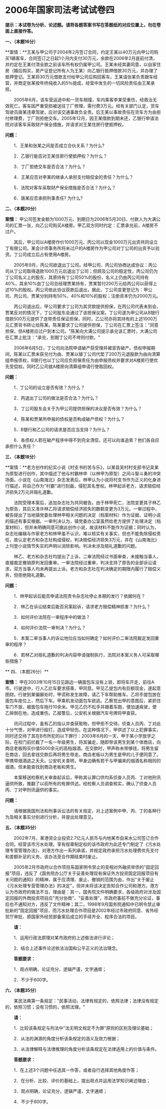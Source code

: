 2006年国家司法考试试卷四
========================

**提示：本试卷为分析、论述题。请将各题答案书写在答题纸的对应位置上，勿在卷面上直接作答。**

**一、（本题16分）**

**案情：**王某与甲公司于2004年2月签订合同，约定王某以40万元向甲公司购买1辆客车，合同签订之日起1个月内支付30万元，余款在2006年2月底前付清，并约定在王某付清全款之前该车所有权仍属甲公司。王某未经其妻同意，以自家住房（婚后购买，房产证登记所有人为王某）向乙银行抵押借款30万元，并办理了抵押登记。王某将30万元借款支付给甲公司后购回客车。王某请张某负责跟车经营，并商定张某按年终纯收入的5％提成，经营中发生的一切风险责任由王某承担。

　　2005年6月，该车营运途中和一货车相撞，车内乘客李某受重伤，经救治无效死亡。客车因严重受损被送往丁厂修理，需付费3万元。经有关部门认定，货车驾驶员唐某违章驾驶，应对该交通事故负全责。后王某以事故责任在货车方为由拒付修理费，丁厂则拒绝交车。2005年12月，因王某借款到期未还，乙银行申请法院对该客车采取财产保全措施，并请求对王某住房行使抵押权。

**问题：**

　　1．王某和张某之间是否成立合伙关系？为什么?

　　2．乙银行能否对王某住房行使抵押权？为什么？

　　3．丁厂拒绝交车是否合法？为什么？

　　4．王某应否对李某的继承人承担支付赔偿金的责任？为什么？

　　5．法院对客车采取财产保全措施是否合法？为什么？

　　6．唐某应否承担刑事责任? 为什么?


**二、（本题20分）**

**案情：** 甲公司签发金额为1000万元、到期日为2006年5月30日、付款人为大满公司的汇票一张，向乙公司购买A楼房。甲乙双方同时约定：汇票承兑前，A楼房不过户。

　　其后，甲公司以A楼房作价1000万元、丙公司以现金1000万元出资共同设立丁有限公司。某会计师事务所将未过户的A楼房作为甲公司对丁公司的出资予以验资。丁公司成立后占有使用A楼房。

　　2005年9月，丙公司欲退出丁公司。经甲公司、丙公司协商达成协议：丙公司从丁公司取得退款1000万元后退出丁公司；但顾及公司的稳定性，丙公司仍为丁公司名义上的股东，其原持有丁公司50%的股份，名义上仍由丙公司持有40%，其余10%由丁公司总经理贾某持有，贾某暂付200万元给丙公司以获得上述10%的股权。丙公司依此协议获款后退出，据此，丁公司变更登记为：甲公司、丙公司、贾某分别持有50%、40%和10%的股权；注册资本仍为2000万元。

　　丙公司退出后，甲公司要求丁公司为其贷款提供担保，在丙公司代表未到会、贾某反对的情况下，丁公司股东会通过了该担保议案。丁公司遂为甲公司从B银行借款500万元提供了连带责任保证担保，同时，乙公司亦将其持有的上述1000万元汇票背书转让给陈某。陈某要求丁公司提供担保，丁公司在汇票上签注："同意担保，但A楼房应过户到本公司。"陈某向大满公司提示承兑该汇票时，大满公司在汇票上批注："承兑，到期丁公司不垮则付款。"

　　2006年6月5日，丁公司向法院申请破产获受理并被宣告破产。债权申报期间，陈某以汇票未获兑付为由、贾某以替丁公司代垫了200万元退股款为由向清算组申报债权，B银行也以丁公司应负担保责任为由申报债权并要求对A楼房行使优先受偿权。同时乙公司就A楼房向清算组申请行使取回权。

**问题：**

　　1．丁公司的设立是否有效？为什么？

　　2．丙退出丁公司的做法是否合法？为什么？

　　3．丁公司股东会关于为甲公司提供担保的决议是否有效？为什么？

　　4．陈某和贾某所申报的债权是否构成破产债权？为什么？

　　5．B银行和乙公司的请求是否应当支持？为什么？

　　6．各债权人若在破产程序中得不到完全清偿，还可以向谁追索？他们各自应承担什么责任？


**三、（本题18分）**

**案情：**老方创作的纪实小说《村支书的苦与乐》，以某县吴村村支部书记吴某为原型进行创作，其中描述了他与村霸林申（以林甲为原型）之间斗智斗勇的冲突场面。小说在《山南海北》杂志发表后，林甲认为小说将村支书作为正义的化身进行描述，将自己作为"村霸"进行刻画，侵犯其名誉权。林甲起诉老方，请求赔偿经济损失2万元并赔礼道歉。

　　法院受理本案后，追加杂志社为共同被告。由于林甲死亡，法院变更其子林乙为原告，其后又准许林乙将请求赔偿经济损失的数额变更为3万元。一审过程中，被告提出了当地镇党委处理林甲相关问题的决定（档案材料）作为证据，证明小说的描述有事实根据。一审判决认为，镇党委办公室虽然给老方提供了处理决定（档案材料），但并未明确同意可据此创作小说，故该材料不能作为证据；同时认为，杂志社编辑与作家老方和林甲虽不认识，难以核实有关事实，但也不能免除侵权责任，故认定老方和杂志社构成侵权，判决赔偿经济损失3万元，并在《山南海北》上刊登小说情节失实的声明以消除影响。判决未涉及赔礼道歉的问题。

　　林乙、老方和杂志社均提出了上诉，二审法院经过书面审查，未接触当事人，直接裁定撤销原判发回重审。一审法院经过重审，判决支持了原告的全部诉讼请求，双方当事人均未再提出上诉。老方和杂志社在判决确定的期限内履行了赔偿义务，但拒绝赔礼道歉。

**问题：**

　　1．林甲起诉后能否申请法院责令杂志社停止本期的发行？依据何在？

　　2．林乙在诉讼结束后能否另案起诉，请求老方赔偿精神损害？为什么？

　　3．如何评价法院在一审程序中的做法？

　　4．如何评价法院一审判决？为什么？

　　5．本案二审当事人的诉讼地位应当如何确定？如何评价二审法院裁定发回重审的程序？

　　6．若林乙对赔礼道歉的判决内容申请强制执行，法院对本案义务人可采取哪些措施？


** 四、（本题26分）**

**案情：** 甲在2003年10月15日见路边一辆面包车没有上锁，即将车开走，前往A市。行驶途中，行人乙拦车要求搭乘，甲同意。甲见乙提包内有巨额现金，遂起意图财。行驶到某偏僻处时，甲谎称发生故障，请乙下车帮助推车。乙将手提包放在面包车座位上，然后下车。甲乘机发动面包车欲逃。乙察觉出甲的意图后，紧抓住车门不放，被面包车拖行10余米。甲见乙仍不松手并跟着车跑，便加速疾驶，使乙摔倒在地，造成重伤。乙报警后，公安机关根据汽车号牌将甲查获。

　　讯问过程中，虽有乙的指认并查获赃物，但甲拒不交待。侦查人员丙、丁对此十分气愤，对甲进行殴打，造成甲轻伤。在这种情况下，甲供述了以上犯罪事实，同时还交待了其在B市所犯的以下罪行：2003年6月的一天，甲于某小学放学之际，在校门前拦截了一名一年级男生，将其骗走，随即带该男生到某个体商店，向商店老板购买价值5000余元的高档烟酒。在交款时，甲声称未带够钱，将男生留在商店，回去拿钱交款后再将男生带走。商店老板以为男生是甲的儿子便同意了。甲携带烟酒逃之夭夭。公安机关查明，甲身边确有若干与甲骗来的烟酒名称相同的烟酒，但未能查找到商店老板和男生。

　　本案移送检察机关审查起诉后，甲称其认罪口供均系侦查人员丙、丁对他刑讯逼供所致，推翻了以前所有的有罪供述。经检察人员调查核实，确认了侦查人员丙、丁对甲刑讯逼供的事实。

**问题：**

　　请根据我国刑法和刑事诉讼法的有关规定，对上述案例中甲、丙、丁的各种行为及相关事实分别进行分析，并提出处理意见。


**五、（本题35分）**

　　2002年7月，某港资企业投资2.7亿元人民币与内地某市自来水公司签订合作合同，经营该市污水处理。享有规章制定权的该市政府为此还专门制定了《污水处理专营管理办法》，对港方作出一系列承诺，并规定政府承担污水处理费优先支付和差额补足的义务，该办法至合作期结束时废止。

　　2005年2月市政府以合作项目系国家明令禁止的变相对外融资举债的"固定回报"项目，违反了《国务院办公厅关于妥善处理现有保证外方投资固定回报项目有关问题的通知》的精神，属于应清理、废止、撤销的范围为由，作出"关于废止《污水处理专营管理办法》的决定"，但并未将该决定告知合作公司和港方。港方认为市政府的做法不当，理由是：其一，国务院文件明确要求，各级政府对涉及固定回报的外商投资项目应"充分协商"、"妥善处理"，市政府事前不做充分论证，事后也不通知对方，违反了文件精神；其二，1998年9月国务院通知中已明令禁止审批新的"固定回报"项目，而污水处理合作项目是2002年经过市政府同意、省外经贸厅审批、原国家外经贸部备案后成立的手续齐全、程序合法的项目。

　　**请：**

　　1．运用行政法原理对某市政府的上述做法进行评论；

　　2．结合上述事件论述依法治国和公平正义的法治理念。

　　**答题要求：**

　　1．观点明确，论证充分，逻辑严谨，文字通顺；

　　2．不少于600字。


**六、（本题35分）**

　　某民法典第一条规定："民事活动，法律有规定的，依照法律；法律没有规定的，依照习惯；没有习惯的，依照法理。"

　　**请：**

　　1．比较该条规定与刑法中"法无明文规定不为罪"原则的区别及理论基础；

　　2．从法的渊源的角度分析该条规定的涵义及效力根据；

　　3．从法律解释与法律推理的角度分析该条规定在法律适用上的价值与条件。

　　**答题要求：**

　　1．在上述3个问题中任选其一作答，或者自行选择其他角度作答；

　　2．在分析、比较、评价的基础上，提出观点并运用法学知识阐述理由；

　　3．观点明确，论证充分，逻辑严谨，文字通顺；

　　4．不少于600字。
